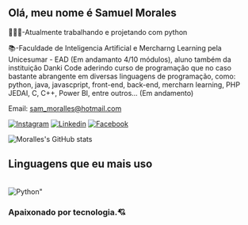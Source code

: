 ## Olá, meu nome é Samuel Morales

🧑🏻‍💼-Atualmente trabalhando e projetando com python

📚-Faculdade de Inteligencia Artificial e Mercharng Learning pela Unicesumar - EAD (Em andamanto 4/10 módulos), aluno também da instituição Danki Code aderindo
curso de programação que no caso bastante abrangente em diversas linguagens de programação, como: python, java, javascpript, front-end, back-end, mercharn learning, 
PHP JEDAI, C, C++, Power BI, entre outros... (Em andamento)

Email: sam_moralles@hotmail.com

[![Instagram](https://img.shields.io/badge/Instagram-E4405F?style=for-the-badge&logo=instagram&logoColor=white)](https://www.instagram.com/samuell_moralles/)
[![Linkedin](https://img.shields.io/badge/LinkedIn-0077B5?style=for-the-badge&logo=linkedin&logoColor=white)](https://www.linkedin.com/in/moralles-sm-morales-b7a558346/)
[![Facebook](https://img.shields.io/badge/Facebook-1877F2?style=for-the-badge&logo=facebook&logoColor=white)](https://www.facebook.com/SamucaMorales)


![Moralles's GitHub stats](https://github-readme-stats.vercel.app/api?username=Moralles-Moralles&show_icons=true&theme=synthwave)

## Linguagens que eu mais uso

<div style=display": inline_block"><br/>
<img align="center" alt=Python" src="https://img.shields.io/badge/Python-3776AB?style=for-the-badge&logo=python&logoColor=white"/>
  
  </div>

  ### Apaixonado por tecnologia.💘
